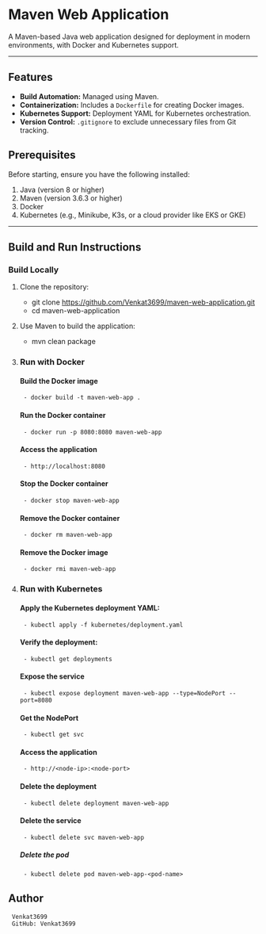 # Maven Web Application

A Maven-based Java web application designed for deployment in modern environments, with Docker and Kubernetes support.

---

## Features
- **Build Automation:** Managed using Maven.
- **Containerization:** Includes a `Dockerfile` for creating Docker images.
- **Kubernetes Support:** Deployment YAML for Kubernetes orchestration.
- **Version Control:** `.gitignore` to exclude unnecessary files from Git tracking.


## Prerequisites
Before starting, ensure you have the following installed:
1. Java (version 8 or higher)
2. Maven (version 3.6.3 or higher)
3. Docker
4. Kubernetes (e.g., Minikube, K3s, or a cloud provider like EKS or GKE)

---

## Build and Run Instructions

### Build Locally
1. Clone the repository:
    - git clone https://github.com/Venkat3699/maven-web-application.git
    - cd maven-web-application

2. Use Maven to build the application:
    - mvn clean package

3. ### Run with Docker
    #### Build the Docker image
        - docker build -t maven-web-app .
    #### Run the Docker container
        - docker run -p 8080:8080 maven-web-app
    #### Access the application 
        - http://localhost:8080
    #### Stop the Docker container
        - docker stop maven-web-app
    #### Remove the Docker container
        - docker rm maven-web-app
    #### Remove the Docker image
        - docker rmi maven-web-app

4. ### Run with Kubernetes
    #### Apply the Kubernetes deployment YAML:
        - kubectl apply -f kubernetes/deployment.yaml
    #### Verify the deployment:
        - kubectl get deployments
    #### Expose the service
        - kubectl expose deployment maven-web-app --type=NodePort --port=8080
    #### Get the NodePort
        - kubectl get svc
    #### Access the application 
        - http://<node-ip>:<node-port>
    #### Delete the deployment
        - kubectl delete deployment maven-web-app
    #### Delete the service
        - kubectl delete svc maven-web-app
    ##### Delete the pod
        - kubectl delete pod maven-web-app-<pod-name>

## Author
     Venkat3699
     GitHub: Venkat3699